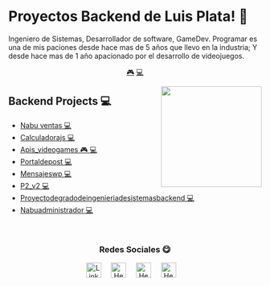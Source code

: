 # Proyectos Backend de Luis Plata! 👋


Ingeniero de Sistemas, Desarrollador de software, GameDev. Programar es una de mis paciones desde hace mas de 5 años que llevo en la industria; Y desde hace mas de 1 año apacionado por el desarrollo de videojuegos.


<p align="center">
<a href="https://github.com/LuisPlata/LuisPlata/blob/master/videogame.md">🎮</a>
<a href="https://github.com/LuisPlata/LuisPlata/blob/master/backend.md">💻</a>
</p>


<a href="https://twitter.com/PeryLoth">
<img align="right" height="auto" width="200" src="https://luisplata.github.io/images/luisplata.jpg"/>
</a>


## Backend Projects 💻
- [Nabu ventas  💻](https://github.com/luisplata/Nabu-Ventas) 
- [Calculadorajs  💻](https://github.com/luisplata/CalculadoraJs) 
- [Apis_videogames  🎮 💻](https://github.com/luisplata/apis_videogames) 
- [Portaldepost  💻](https://github.com/luisplata/portalDePost) 
- [Mensajeswp  💻](https://github.com/luisplata/mensajesWP) 
- [P2_v2  💻](https://github.com/luisplata/p2_v2) 
- [Proyectodegradodeingenieriadesistemasbackend  💻](https://github.com/luisplata/ProyectoDeGradoDeIngenieriaDeSistemasBackEnd) 
- [Nabuadministrador  💻](https://github.com/luisplata/NabuAdministrador) 



<br>

<div align="center">
<h3 align="center">Redes Sociales 😋</h3>
</div>
<p align="center">
<a href="https://www.linkedin.com/in/luis-plata-75838469/" target="blank">
<img align="center" width="30px" alt="LinkedIn" src="https://www.vectorlogo.zone/logos/linkedin/linkedin-icon.svg"/></a> &nbsp; &nbsp;
<a href="https://twitter.com/PeryLoth" target="blank">
<img align="center" width="30px" alt="Hector's Twitter" src="https://www.vectorlogo.zone/logos/twitter/twitter-official.svg"/></a> &nbsp; &nbsp;
<a href="https://www.twitch.tv/PeryLoth" target="blank">
<img align="center" width="30px" alt="Hector's Twitch" src="https://www.vectorlogo.zone/logos/twitch/twitch-icon.svg"/></a> &nbsp; &nbsp;
<a href="https://www.youtube.com/channel/UClApRZQ7zK2gHTuGRBDF2bA" target="blank">
<img align="center" width="30px" alt="Hector's Youtube" src="https://www.vectorlogo.zone/logos/youtube/youtube-icon.svg"/></a> &nbsp; &nbsp;

</p>


